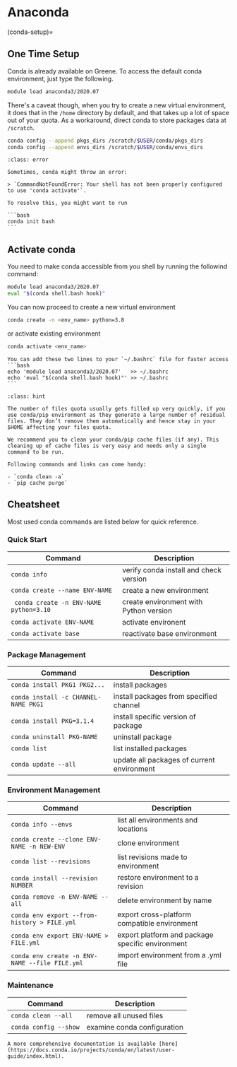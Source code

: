 # Anaconda

(conda-setup)=
## One Time Setup

Conda is already available on Greene. To access the default conda environment, just type the following.

```bash
module load anaconda3/2020.07
```

There's a caveat though, when you try to create a new virtual environment, it does that in the `/home` directory by default, and that takes up a lot of space out of your quota. As a workaround, direct conda to store packages data at `/scratch`.

```bash
conda config --append pkgs_dirs /scratch/$USER/conda/pkgs_dirs
conda config --append envs_dirs /scratch/$USER/conda/envs_dirs
```

````{admonition} Common Error
:class: error

Sometimes, conda might throw an error:

> `CommandNotFoundError: Your shell has not been properly configured to use 'conda activate'`. 

To resolve this, you might want to run

```bash
conda init bash
```
````

## Activate conda

You need to make conda accessible from you shell by running the followind command:

```bash
module load anaconda3/2020.07
eval "$(conda shell.bash hook)"
```

You can now proceed to create a new virtual environment
```bash
conda create -n <env_name> python=3.8
```

or activate existing environment

```bash
conda activate <env_name>
```

````{tip}
You can add these two lines to your `~/.bashrc` file for faster access
```bash
echo 'module load anaconda3/2020.07'   >> ~/.bashrc
echo 'eval "$(conda shell.bash hook)"' >> ~/.bashrc
```
````

```{admonition} Recommended
:class: hint

The number of files quota usually gets filled up very quickly, if you use conda/pip environment as they generate a large number of residual files. They don’t remove them automatically and hence stay in your $HOME affecting your files quota.

We recommend you to clean your conda/pip cache files (if any). This cleaning up of cache files is very easy and needs only a single command to be run.

Following commands and links can come handy:

- `conda clean -a`
- `pip cache purge`
```

## Cheatsheet

Most used conda commands are listed below for quick reference.

### Quick Start

| Command                                         | Description                                       |
|-------------------------------------------------|---------------------------------------------------|
| `conda info`                                    | verify conda install and check version            |
| `conda create --name ENV-NAME`                  | create a new environment                          |
| ` conda create -n ENV-NAME python=3.10`         | create environment with Python version            |
| `conda activate ENV-NAME`                       | activate environent                               |
| `conda activate base`                           | reactivate base environment                       |

### Package Management

| Command                                         | Description                                       |
|-------------------------------------------------|---------------------------------------------------|
| `conda install PKG1 PKG2...`                    | install packages                                  |
| `conda install -c CHANNEL-NAME PKG1`            | install packages from specified channel           |
| `conda install PKG=3.1.4`                       | install specific version of package               |
| `conda uninstall PKG-NAME`                      | uninstall package                                 |
| `conda list`                                    | list installed packages                           |
| `conda update --all`                            | update all packages of current environment        |

### Environment Management

| Command                                         | Description                                       |
|-------------------------------------------------|---------------------------------------------------|
| `conda info --envs`                             | list all environments and locations               |
| `conda create --clone ENV-NAME -n NEW-ENV`      | clone environment                                 | 
| `conda list --revisions`                        | list revisions made to environment                |
| `conda install --revision NUMBER`               | restore environment to a revision                 |
| `conda remove -n ENV-NAME --all`                | delete environment by name                        |
| `conda env export --from-history > FILE.yml`    | export cross-platform compatible environment      |
| `conda env export ENV-NAME > FILE.yml`          | export platform and package specific environment  |
| `conda env create -n ENV-NAME --file FILE.yml`  | import environment from a .yml file               |

### Maintenance

| Command                                         | Description                                       |
|-------------------------------------------------|---------------------------------------------------|
| `conda clean --all`                             | remove all unused files                           |
| `conda config --show`                           | examine conda configuration                       |


```{note}
A more comprehensive documentation is available [here](https://docs.conda.io/projects/conda/en/latest/user-guide/index.html).
```